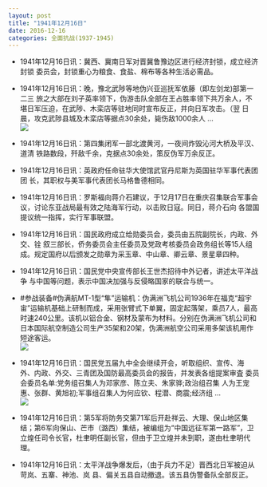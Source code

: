 ```yaml
---
layout: post
title: "1941年12月16日"
date: 2016-12-16
categories: 全面抗战(1937-1945)
---
```


<meta name="referrer" content="no-referrer" />

- 1941年12月16日讯：冀西、冀南日军对晋冀鲁豫边区进行经济封锁，成立经济封锁 委员会，封锁重心为粮食、食盐、棉布等各种生活必需品。 

- 1941年12月16日讯：晚，豫北武陟等地伪兴亚巡抚军依藤（即左剑龙)部第一二三 旅之大部在刘子英率领下，伪游击队全部在王占胜率领下共万余人，不 堪日军压迫，在武陟、木栾店等驻地同时宣布反正，并向日军攻击。（翌 日晨，攻克武陟县城及木栾店等据点30余处，毙伤敌1000余人 ... <br/><img src="https://ww3.sinaimg.cn/large/aca367d8jw1faszadnpfgj20c80dv769.jpg" />

- 1941年12月16日讯：第四集闭军一部北渡黄河，一夜间炸毁沁河大桥及平汉、道清 铁路数段，歼敌千余，克据点30余处，策反伪军万余反正。 

- 1941年12月16日讯：英政府任命驻华大使馆武官丹尼斯为英国驻华军事代表团团 长，其职权与美军事代表团长马格鲁德相同。 

- 1941年12月16日讯：罗斯福向蒋介石建议，于12月17日在重庆召集联合军事会 议，讨论东亚战局最有效之陆海军行动，以击败日寇。同日，蒋介石向 各盟国提议统一指挥，实行军事联盟。 

- 1941年12月16日讯：国民政府成立给勋委员会，委员由五院副院长，内政、外交、铨 叙三部长，侨务委员会主任委员及党政考核委员会政务组长等15人组 成。规定国府以后颁发之勋章为采玉章、中山章、卿云章、景星章四种。 

- 1941年12月16日讯：国民党中央宣传部长王世杰招待中外记者，讲述太平洋战争 与中国等问题，表示中国决加强与反侵略国家的联合与统一。 

- #参战装备#伪满航MT-1型“隼”运输机：伪满洲飞机公司1936年在福克“超宇宙”运输机基础上研制而成，采用张臂式下单翼，固定起落架，乘员7人，最高时速240公里。该机以铝合金、钢材及蒙布为材料。分别在伪满洲飞机公司和日本国际航空制造公司生产35架和20架，伪满洲航空公司采用多架该机用作短途客运。 <br/><img src="https://ww3.sinaimg.cn/large/aca367d8jw1faseh7v8skj20dc1eqdnt.jpg" />

- 1941年12月16日讯：国民党五届九中全会继续开会，听取组织、宣传、海 外、内政、外交、三青团及国防最高委员会的报告，并发表各组提案审査 委员会委员名单:党务组召集人为邓家彦、陈立夫、朱家骅;政治组召集 人为王宠惠、张群、黄旭初;军事组召集人为何应钦、程潜、商震;经济组 ... <br/><img src="https://ww2.sinaimg.cn/large/aca367d8jw1fascqizsqfj20c809zgmt.jpg" />

- 1941年12月16日讯：第5军将防务交第71军后开赴祥云、大理、保山地区集结；第6军向保山、芒市（潞西）集结，被编组为“中国远征军第一路军”，卫立煌任司令长官，杜聿明任副长官，但由于卫立煌并未到职，遂由杜聿明代理。 

- 1941年12月16日讯：太平洋战争爆发后，（由于兵力不足）晋西北日军被迫从苛岚、五寨、神池、岚 县、偏关五县自动撤退。该五县伪警备队全部反正。 

